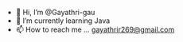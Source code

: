 - 👋 Hi, I’m @Gayathri-gau
- 🌱 I’m currently learning Java
- 📫 How to reach me ... gayathrir269@gmail.com

<!---
Gayathri-gau/Gayathri-gau is a ✨ special ✨ repository because its `README.md` (this file) appears on your GitHub profile.
You can click the Preview link to take a look at your changes.
--->
